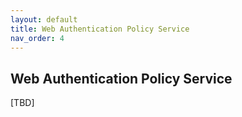 ```yaml
---
layout: default
title: Web Authentication Policy Service
nav_order: 4
---
```


## Web Authentication Policy Service

[TBD]
